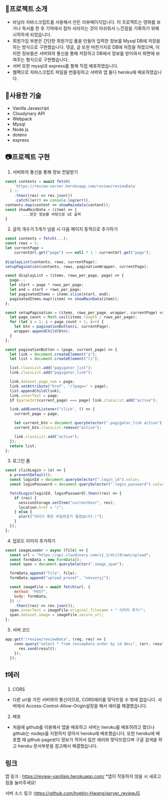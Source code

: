 ## :memo:프로젝트 소개
- 바닐라 자바스크립트를 사용해서 만든 리뷰페이지입니다. 이 프로젝트는 영화를 보거나 독서를 한 후 기억에서 점차 사라지는 것이 아쉬워서 느낀점을 기록하기 위해 시작하게 되었습니다. 
- 회원가입 부분은 간단한 회원가입 폼을 만들어 입력한 정보를 Mysql DB에 저장을 하는 방식으로 구현했습니다. 댓글, 글 또한 마찬가지로 DB에 저장을 하였으며, 이러한 정보들은 서버와의 통신을 통해 저장하고 DB에서 정보를 받아와서 화면에 보여주는 형식으로 구현했습니다.
- 서버 또한 mysql과 express를 통해 직접 배포하였습니다.
- 웹팩으로 자바스크립트 파일을 번들링하고 서버와 앱 둘다 heroku에 배포하였습니다.

## :bell:사용한 기술 
- Vanilla Javascript 
- Cloudynary API
- Webpack
- Mysql
- Node js
- dotenv
- express

## :camera:프로젝트 구현
1. 서버와의 통신을 통해 정보 전달받기
```jsx
const contents = await fetch(
    `https://review-server.herokuapp.com/review/reviewData`
  ) //
    .then((res) => res.json())
    .catch((err) => console.log(err));
contents.map(content => showMaindata(content));
const showMainData = (item) => {
		...받은 정보를 바탕으로 UI 출력
}
```
2. 글의 개수가 5개가 넘을 시 다음 페이지 동적으로 추가하기
```jsx
const contents = fetch(...);
const rows = 5;
let currentPage =
    currentUrl.get("page") === null ? 1 : currentUrl.get("page");
    
displayList(contents, rows, currentPage);
setupPagination(contents, rows, paginationWrapper, currentPage);

const displayList = (items, rows_per_page, page) => {
  page--;
  let start = page * rows_per_page;
  let end = start + rows_per_page;
  let paginatedItems = items.slice(start, end);
  paginatedItems.map((item) => showMainData(item));
};

const setupPagination = (items, rows_per_page, wrapper, currentPage) => {
  let page_count = Math.ceil(items.length / rows_per_page);
  for (let i = 1; i < page_count + 1; i++) {
    let btn = paginationButton(i, currentPage);
    wrapper.appendChild(btn);
  }
};

const paginationButton = (page, current_page) => {
  let link = document.createElement("a");
  let list = document.createElement("li");

  list.classList.add("pagigator_list");
  link.classList.add("pagigator_link");

  link.dataset.page_num = page;
  link.setAttribute("href", "/?page=" + page);
  list.appendChild(link);
  link.innerText = page;
  if (parseInt(current_page) === page) link.classList.add("active");

  link.addEventListener("click", () => {
    current_page = page;

    let current_btn = document.querySelector(".pagigator_link active");
    current_btn.classList.remove("active");

    link.classList.add("active");
  });
  return list;
};
```
3. 로그인 폼 
```jsx
const clickLogin = (e) => {
  e.preventDefault();
  const loginId = document.querySelector(".login_id").value;
  const loginPassword = document.querySelector(".login_password").value;

  fetchLogin(loginId, loginPassword).then((res) => {
    if (res) {
      sessionStorage.setItem("currentUser", res);
      location.href = "/";
    } else {
      alert("아이디 혹은 비밀번호가 틀렸습니다.!");
    }
  }); 
};
```
4. 업로드 이미지 추가하기
```jsx
const imageLoader = async (file) => {
  const url = "https://api.cloudinary.com/v1_1/dcil8rawn/upload";
  const formData = new FormData();
  const span = document.querySelector(".image_span");

  formData.append("file", file);
  formData.append("upload_preset", "vnvxzryj");

  const imageFile = await fetch(url, {
    method: "POST",
    body: formData,
  }) //
    .then((res) => res.json());
  span.innerText = imageFile.original_filename + " 이미지 추가!";
  span.dataset.image = imageFile.secure_url;
};
```
5. 서버 코드
```jsx
app.get("/review/reviewData", (req, res) => {
    conn.query("select * from reviewData order by id desc", (err, result) => {
      res.send(result);
    });
  });
```

## :exclamation:에러
1. CORS
- 다른 url을 가진 서버와의 통신이므로, CORS에러를 맞닥뜨릴 수 밖에 없습니다. 서버에서 Access-Control-Allow-Origin설정을 해서 에러를 해결했습니다.
2. 배포
- 처음에 github를 이용해서 앱을 배포하고 서버는 heroku를 배포하려고 했으나 github는 nodejs를 지원하지 않아서 heroku에 배포했습니다. 또한 heroku에 배포할 때 github page보다 정보가 적어서 많은 에러와 맞닥뜨렸으며 구글 검색을 하고 heroku 문서부분을 참고해서 해결했습니다.
## 링크
앱 링크 : <a href="https://review-vanillajs.herokuapp.com/">https://review-vanillajs.herokuapp.com/</a> *앱이 작동하지 않을 시 새로고침을 눌러주세요!

서버 소스 링크 :<a href="https://github.com/hyebin-Hwang/server_reviewJS">https://github.com/hyebin-Hwang/server_reviewJS</a>

